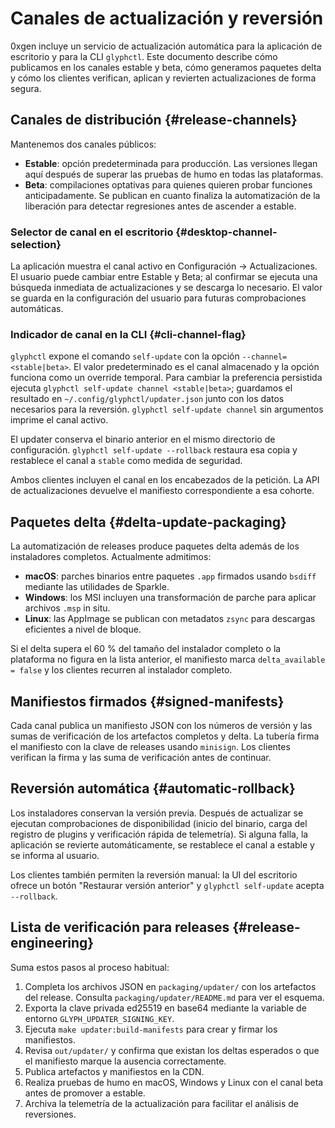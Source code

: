 # Canales de actualización y reversión

0xgen incluye un servicio de actualización automática para la aplicación de
escritorio y para la CLI `glyphctl`. Este documento describe cómo publicamos en
los canales estable y beta, cómo generamos paquetes delta y cómo los clientes
verifican, aplican y revierten actualizaciones de forma segura.

## Canales de distribución {#release-channels}

Mantenemos dos canales públicos:

- **Estable**: opción predeterminada para producción. Las versiones llegan aquí
  después de superar las pruebas de humo en todas las plataformas.
- **Beta**: compilaciones optativas para quienes quieren probar funciones
  anticipadamente. Se publican en cuanto finaliza la automatización de la
  liberación para detectar regresiones antes de ascender a estable.

### Selector de canal en el escritorio {#desktop-channel-selection}

La aplicación muestra el canal activo en Configuración → Actualizaciones. El
usuario puede cambiar entre Estable y Beta; al confirmar se ejecuta una búsqueda
inmediata de actualizaciones y se descarga lo necesario. El valor se guarda en la
configuración del usuario para futuras comprobaciones automáticas.

### Indicador de canal en la CLI {#cli-channel-flag}

`glyphctl` expone el comando `self-update` con la opción
`--channel=<stable|beta>`. El valor predeterminado es el canal almacenado y la
opción funciona como un override temporal. Para cambiar la preferencia persistida
ejecuta `glyphctl self-update channel <stable|beta>`; guardamos el resultado en
`~/.config/glyphctl/updater.json` junto con los datos necesarios para la
reversión. `glyphctl self-update channel` sin argumentos imprime el canal activo.

El updater conserva el binario anterior en el mismo directorio de configuración.
`glyphctl self-update --rollback` restaura esa copia y restablece el canal a
`stable` como medida de seguridad.

Ambos clientes incluyen el canal en los encabezados de la petición. La API de
actualizaciones devuelve el manifiesto correspondiente a esa cohorte.

## Paquetes delta {#delta-update-packaging}

La automatización de releases produce paquetes delta además de los instaladores
completos. Actualmente admitimos:

- **macOS**: parches binarios entre paquetes `.app` firmados usando `bsdiff`
  mediante las utilidades de Sparkle.
- **Windows**: los MSI incluyen una transformación de parche para aplicar
  archivos `.msp` in situ.
- **Linux**: las AppImage se publican con metadatos `zsync` para descargas
  eficientes a nivel de bloque.

Si el delta supera el 60 % del tamaño del instalador completo o la plataforma no
figura en la lista anterior, el manifiesto marca `delta_available = false` y los
clientes recurren al instalador completo.

## Manifiestos firmados {#signed-manifests}

Cada canal publica un manifiesto JSON con los números de versión y las sumas de
verificación de los artefactos completos y delta. La tubería firma el manifiesto
con la clave de releases usando `minisign`. Los clientes verifican la firma y las
suma de verificación antes de continuar.

## Reversión automática {#automatic-rollback}

Los instaladores conservan la versión previa. Después de actualizar se ejecutan
comprobaciones de disponibilidad (inicio del binario, carga del registro de
plugins y verificación rápida de telemetría). Si alguna falla, la aplicación se
revierte automáticamente, se restablece el canal a estable y se informa al
usuario.

Los clientes también permiten la reversión manual: la UI del escritorio ofrece un
botón "Restaurar versión anterior" y `glyphctl self-update` acepta `--rollback`.

## Lista de verificación para releases {#release-engineering}

Suma estos pasos al proceso habitual:

1. Completa los archivos JSON en `packaging/updater/` con los artefactos del
   release. Consulta `packaging/updater/README.md` para ver el esquema.
2. Exporta la clave privada ed25519 en base64 mediante la variable de entorno
   `GLYPH_UPDATER_SIGNING_KEY`.
3. Ejecuta `make updater:build-manifests` para crear y firmar los manifiestos.
4. Revisa `out/updater/` y confirma que existan los deltas esperados o que el
   manifiesto marque la ausencia correctamente.
5. Publica artefactos y manifiestos en la CDN.
6. Realiza pruebas de humo en macOS, Windows y Linux con el canal beta antes de
   promover a estable.
7. Archiva la telemetría de la actualización para facilitar el análisis de
   reversiones.
